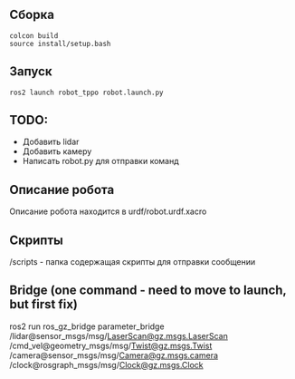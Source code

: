 ## Сборка
```
colcon build
source install/setup.bash
```
## Запуск
```
ros2 launch robot_tppo robot.launch.py
```

## TODO:
- Добавить lidar
- Добавить камеру
- Написать robot.py для отправки команд
## Описание робота 
Описание робота находится в urdf/robot.urdf.xacro
## Скрипты
/scripts - папка содержащая скрипты для отправки сообщении

## Bridge (one command - need to move to launch, but first fix)
ros2 run ros_gz_bridge parameter_bridge
/lidar@sensor_msgs/msg/LaserScan@gz.msgs.LaserScan
/cmd_vel@geometry_msgs/msg/Twist@gz.msgs.Twist
/camera@sensor_msgs/msg/Camera@gz.msgs.camera
/clock@rosgraph_msgs/msg/Clock@gz.msgs.Clock

